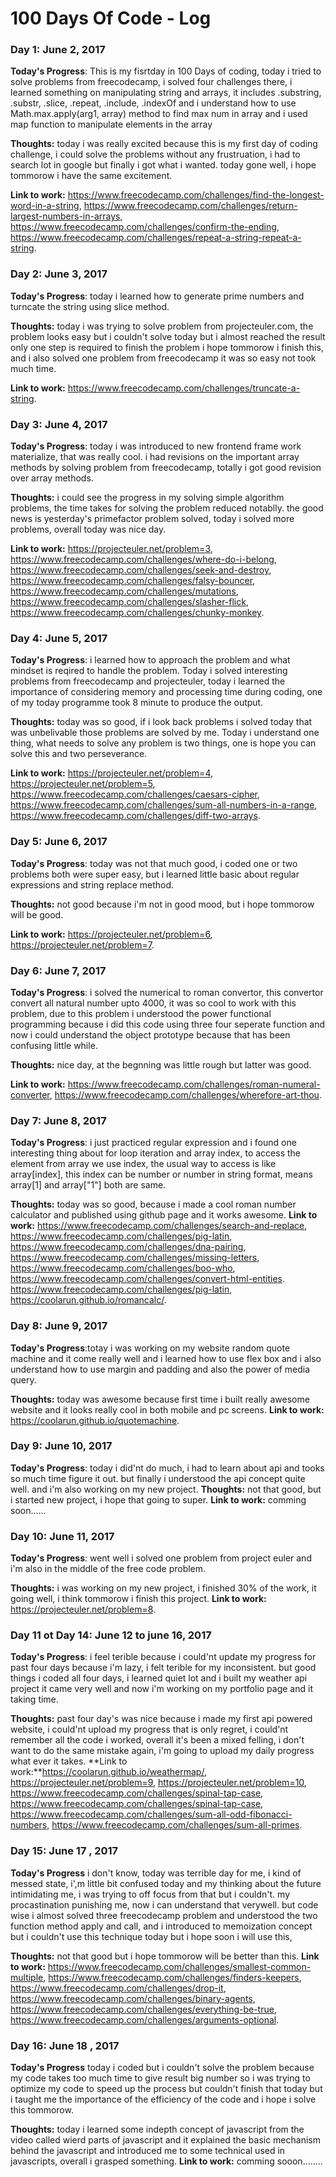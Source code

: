 # 100 Days Of Code - Log

### Day 1: June 2, 2017


**Today's Progress**: This is my fisrtday in 100 Days of coding, today i tried to solve problems from freecodecamp, i solved four challenges there, i learned something on manipulating string and arrays, it includes .substring, .substr, .slice, .repeat, .include, .indexOf and i understand how to use Math.max.apply(arg1, array) method to find max num in array and i used map function to manipulate elements in the array

**Thoughts:** today i was really excited because this is my first day of coding challenge, i could solve the problems without any frustruation, i had to search lot in google but finally i got what i wanted. today gone well, i hope tommorow i have the same excitement.

**Link to work:** https://www.freecodecamp.com/challenges/find-the-longest-word-in-a-string,
                  https://www.freecodecamp.com/challenges/return-largest-numbers-in-arrays,
                  https://www.freecodecamp.com/challenges/confirm-the-ending,
                  https://www.freecodecamp.com/challenges/repeat-a-string-repeat-a-string.


### Day 2: June 3, 2017


**Today's Progress**: today i learned how to generate prime numbers and turncate the string using slice method.

**Thoughts:** today i was trying to solve problem from projecteuler.com, the problem looks easy but i couldn't solve today but i almost reached the result only one step is required to finish the problem i hope tommorow i finish this, and i also solved one problem from freecodecamp it was so easy not took much time.

**Link to work:** https://www.freecodecamp.com/challenges/truncate-a-string.

### Day 3: June 4, 2017


**Today's Progress**: today i was introduced to new frontend frame work materialize, that was really cool. i had revisions on the important array methods by solving problem from freecodecamp, totally i got good revision over array methods.

**Thoughts:** i could see the progress in my solving simple algorithm problems, the time takes for solving the problem reduced notablly. the good news is yesterday's primefactor problem solved, today i solved more problems, overall today was nice day.

**Link to work:** https://projecteuler.net/problem=3,
                  https://www.freecodecamp.com/challenges/where-do-i-belong,
                  https://www.freecodecamp.com/challenges/seek-and-destroy,
                  https://www.freecodecamp.com/challenges/falsy-bouncer,
                  https://www.freecodecamp.com/challenges/mutations,
                  https://www.freecodecamp.com/challenges/slasher-flick,
                  https://www.freecodecamp.com/challenges/chunky-monkey.


### Day 4: June 5, 2017


**Today's Progress**: i learned how to approach the problem and what mindset is reqired to handle the problem. Today i solved interesting problems from freecodecamp and projecteuler, today i learned the importance of considering memory and processing time during coding, one of my today programme took 8 minute to produce the output.

**Thoughts:** today was so good, if i look back problems i solved today that was unbelivable those problems are solved by me.
Today i understand one thing, what needs to solve any problem is two things, one is hope you can solve this and two perseverance.

**Link to work:** https://projecteuler.net/problem=4,
                  https://projecteuler.net/problem=5,
                  https://www.freecodecamp.com/challenges/caesars-cipher,
                  https://www.freecodecamp.com/challenges/sum-all-numbers-in-a-range,
                  https://www.freecodecamp.com/challenges/diff-two-arrays.

### Day 5: June 6, 2017


**Today's Progress**: today was not that much good, i coded one or two problems both were super easy, but i learned little basic about regular expressions and string replace method. 

**Thoughts:** not good because i'm not in good mood, but i hope tommorow will be good.

**Link to work:** https://projecteuler.net/problem=6,
                  https://projecteuler.net/problem=7.

### Day 6: June 7, 2017


**Today's Progress**: i solved the numerical to roman convertor, this convertor convert all natural number upto 4000, it was so cool to work with this problem, due to this problem i understood the power functional programming because i did this code using three four seperate function and now i could understand the object prototype because that has been confusing little while.

**Thoughts:** nice day, at the begnning was little rough but latter was good.

**Link to work:** https://www.freecodecamp.com/challenges/roman-numeral-converter,
                  https://www.freecodecamp.com/challenges/wherefore-art-thou.


### Day 7: June 8, 2017


**Today's Progress**: i just practiced regular expression and i found one interesting thing about for loop iteration and array index, to access the element from array we use index, the usual way to access is like array[index], this index can be number or number in string format, means array[1] and array["1"] both are same.

**Thoughts:** today was so good, because i made a cool roman number calculator and published using github page and it works awesome.
**Link to work:** https://www.freecodecamp.com/challenges/search-and-replace,
                  https://www.freecodecamp.com/challenges/pig-latin,
                  https://www.freecodecamp.com/challenges/dna-pairing,
                  https://www.freecodecamp.com/challenges/missing-letters,
                  https://www.freecodecamp.com/challenges/boo-who,
                  https://www.freecodecamp.com/challenges/convert-html-entities.
                  https://www.freecodecamp.com/challenges/pig-latin,
                  https://coolarun.github.io/romancalc/.
                  
### Day 8: June 9, 2017


**Today's Progress**:totay i was working on my website random quote machine and it come really well and i learned how to use flex box and i also understand how to use margin and padding and also the power of media query.

**Thoughts:** today was awesome because first time i built really awesome website and it looks really cool in both mobile and pc screens.
**Link to work:** https://coolarun.github.io/quotemachine.

### Day 9: June 10, 2017


**Today's Progress**: today i did'nt do much, i had to learn about api and tooks so much time figure it out. but finally i understood the api concept quite well. and i'm also working on my new project.
**Thoughts:**  not that good, but i started new project, i hope that going to super.
**Link to work:** comming soon......

### Day 10: June 11, 2017


**Today's Progress**: went well i solved one problem from project euler and i'm also in the middle of the free code problem.

**Thoughts:** i was working on my new project, i finished 30% of the work, it going well, i think tommorow i finish this project.
**Link to work:** https://projecteuler.net/problem=8.

### Day 11 ot Day 14: June 12 to june 16, 2017


**Today's Progress**: i feel terible because i could'nt update my progress for past four days because i'm lazy, i felt terible for my inconsistent. but good things i coded all four days, i learned quiet lot  and i built my weather api project it came very well and now i'm working on my portfolio page and it taking time.

**Thoughts:** past four day's was nice because i made my first api powered website, i could'nt upload my progress that is only regret, i could'nt remember all the code i worked, overall it's been a mixed felling, i don't want to do the same mistake again, i'm going to upload my daily progress what ever it takes.
**Link to work:**https://coolarun.github.io/weathermap/,
                 https://projecteuler.net/problem=9,
                 https://projecteuler.net/problem=10,
                 https://www.freecodecamp.com/challenges/spinal-tap-case,
                 https://www.freecodecamp.com/challenges/spinal-tap-case,
                 https://www.freecodecamp.com/challenges/sum-all-odd-fibonacci-numbers,
                 https://www.freecodecamp.com/challenges/sum-all-primes.
                 
 
### Day 15: June 17 , 2017


**Today's Progress** i don't know, today was terrible day for me, i kind of messed state, i',m little bit confused today and my thinking about the future intimidating me, i was trying to off focus from that but i couldn't. my procastination punishing me, now i can understand that verywell. but code wise i almost solved three freecodecamp problem and understood the two function method apply and call, and i introduced to memoization concept but i couldn't use this technique today but i hope soon i will use this,

**Thoughts:** not that good but i hope tommorow will be better than this.
**Link to work:** https://www.freecodecamp.com/challenges/smallest-common-multiple,
                  https://www.freecodecamp.com/challenges/finders-keepers,
                  https://www.freecodecamp.com/challenges/drop-it,
                  https://www.freecodecamp.com/challenges/binary-agents,
                  https://www.freecodecamp.com/challenges/everything-be-true,
                  https://www.freecodecamp.com/challenges/arguments-optional.
### Day 16: June 18 , 2017


**Today's Progress** today i coded but i couldn't solve the problem because my code takes too much time to give result big number so i was trying to optimize my code to speed up the process but couldn't finish that today but i taught me the importance of the efficiency of the code and i hope i solve this tommorow.

**Thoughts:** today i learned some indepth concept of javascript from the video called wierd parts of javascript and it explained the basic mechanism behind the javascript and introduced me to some technical used in javascripts, overall i grasped something.
**Link to work:** comming sooon........

 
